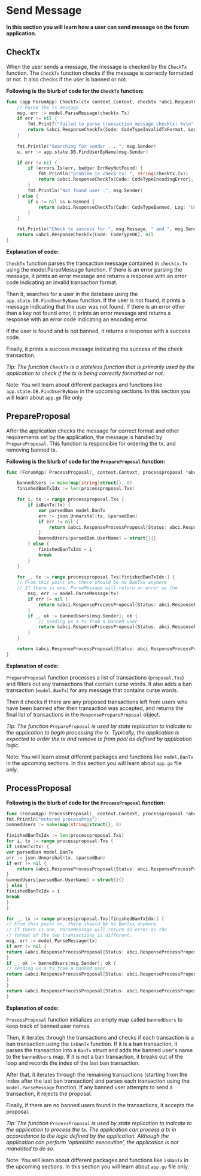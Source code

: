 # Send Message

**In this section you will learn how a user can send message on the forum application.**

## CheckTx

When the user sends a message, the message is checked by the `CheckTx` function. The `CheckTx` function checks if the message is correctly formatted or not. It also checks if the user is banned or not.

**Following is the blurb of code for the `CheckTx` function:**

```go
func (app ForumApp) CheckTx(ctx context.Context, checktx *abci.RequestCheckTx) (*abci.ResponseCheckTx, error) {
    // Parse the tx message
    msg, err := model.ParseMessage(checktx.Tx)
    if err != nil {
        fmt.Printf("failed to parse transaction message checktx: %v\n", err)
        return &abci.ResponseCheckTx{Code: CodeTypeInvalidTxFormat, Log: "Invalid transaction format"}, nil
    }
    
    fmt.Println("Searching for sender ... ", msg.Sender)
    u, err := app.state.DB.FindUserByName(msg.Sender)

    if err != nil {
        if !errors.Is(err, badger.ErrKeyNotFound) {
            fmt.Println("problem in check tx: ", string(checktx.Tx))
            return &abci.ResponseCheckTx{Code: CodeTypeEncodingError}, nil
        }
        fmt.Println("Not found user :", msg.Sender)
    } else {
        if u != nil && u.Banned {
            return &abci.ResponseCheckTx{Code: CodeTypeBanned, Log: "User is banned"}, nil
        }
    }

    fmt.Println("Check tx success for ", msg.Message, " and ", msg.Sender)
    return &abci.ResponseCheckTx{Code: CodeTypeOK}, nil
}
```

**Explanation of code:**

`CheckTx` function parses the transaction message contained in `checktx.Tx` using the model.ParseMessage function. If there is an error parsing the message, it prints an error message and returns a response with an error code indicating an invalid transaction format.

Then it, searches for a user in the database using the `app.state.DB.FindUserByName` function. If the user is not found, it prints a message indicating that the user was not found. If there is an error other than a key not found error, it prints an error message and returns a response with an error code indicating an encoding error.

If the user is found and is not banned, it returns a response with a success code.

Finally, it prints a success message indicating the success of the check transaction.

*Tip: The function `CheckTx` is a stateless function that is primarily used by the application to check if the tx is being correctly formatted or not.*

Note: You will learn about different packages and functions like `app.state.DB.FindUserByName` in the upcoming sections. In this section you will learn about `app.go` file only.

## PrepareProposal

After the application checks the message for correct format and other requirements set by the application, the message is handled by `PrepareProposal`. This function is responsibie for ordering the tx, and removing banned tx.

**Following is the blurb of code for the `PrepareProposal` function:**

```go
func (ForumApp) ProcessProposal(_ context.Context, processproposal *abci.RequestProcessProposal) (*abci.ResponseProcessProposal, error) {

    bannedUsers := make(map[string]struct{}, 0)
    finishedBanTxIdx := len(processproposal.Txs)

    for i, tx := range processproposal.Txs {
        if isBanTx(tx) {
            var parsedBan model.BanTx
            err := json.Unmarshal(tx, &parsedBan)
            if err != nil {
                return &abci.ResponseProcessProposal{Status: abci.ResponseProcessProposal_REJECT}, nil
            }
            bannedUsers[parsedBan.UserName] = struct{}{}
        } else {
            finishedBanTxIdx = i
            break
        }
    }

    for _, tx := range processproposal.Txs[finishedBanTxIdx:] {
    // From this point on, there should be no BanTxs anymore
    // If there is one, ParseMessage will return an error as the
        msg, err := model.ParseMessage(tx)
        if err != nil {
            return &abci.ResponseProcessProposal{Status: abci.ResponseProcessProposal_REJECT}, nil
        }
        if _, ok := bannedUsers[msg.Sender]; ok {
            // sending us a tx from a banned user
            return &abci.ResponseProcessProposal{Status: abci.ResponseProcessProposal_REJECT}, nil
        }
    }

    return &abci.ResponseProcessProposal{Status: abci.ResponseProcessProposal_ACCEPT}, nil
}
```

**Explanation of code:**

`PrepareProposal` function processes a list of transactions (`proposal.Txs`) and filters out any transactions that contain curse words. It also adds a ban transaction (`model.BanTx`) for any message that contains curse words.

Then it checks if there are any proposed transactions left from users who have been banned after their transaction was accepted, and returns the final list of transactions in the `ResponsePrepareProposal` object.

*Tip: The function `PrepareProposal` is used by state replication to indicate to the application to begin processing the tx. Typically, the application is expected to order the tx and remove tx from pool as defined by application logic.*

Note: You will learn about different packages and functions like `model.BanTx` in the upcoming sections. In this section you will learn about `app.go` file only.

## ProcessProposal

**Following is the blurb of code for the `ProcessProposal` function:**

```go
func (ForumApp) ProcessProposal(_ context.Context, processproposal *abci.RequestProcessProposal) (*abci.ResponseProcessProposal, error) {
fmt.Println("entered processProp")
bannedUsers := make(map[string]struct{}, 0)

finishedBanTxIdx := len(processproposal.Txs)
for i, tx := range processproposal.Txs {
if isBanTx(tx) {
var parsedBan model.BanTx
err := json.Unmarshal(tx, &parsedBan)
if err != nil {
    return &abci.ResponseProcessProposal{Status: abci.ResponseProcessProposal_REJECT}, nil
}
bannedUsers[parsedBan.UserName] = struct{}{}
} else {
finishedBanTxIdx = i
break
}
}

for _, tx := range processproposal.Txs[finishedBanTxIdx:] {
// From this point on, there should be no BanTxs anymore
// If there is one, ParseMessage will return an error as the
// format of the two transactions is different.
msg, err := model.ParseMessage(tx)
if err != nil {
return &abci.ResponseProcessProposal{Status: abci.ResponseProcessProposal_REJECT}, nil
}
if _, ok := bannedUsers[msg.Sender]; ok {
// sending us a tx from a banned user
return &abci.ResponseProcessProposal{Status: abci.ResponseProcessProposal_REJECT}, nil
}
}
return &abci.ResponseProcessProposal{Status: abci.ResponseProcessProposal_ACCEPT}, nil
}
```

**Explanation of code:**

`ProcessProposal` function initializes an empty map called `bannedUsers` to keep track of banned user names.

Then, it iterates through the transactions and checks if each transaction is a ban transaction using the `isBanTx` function. If it is a ban transaction, it parses the transaction into a `BanTx` struct and adds the banned user's name to the `bannedUsers` map. If it is not a ban transaction, it breaks out of the loop and records the index of the last ban transaction.

After that, it iterates through the remaining transactions (starting from the index after the last ban transaction) and parses each transaction using the `model.ParseMessage` function. If any banned user attempts to send a transaction, it rejects the proposal.

Finally, if there are no banned users found in the transactions, it accepts the proposal.

*Tip: The function `ProcessProposal` is used by state replication to indicate to the application to process the tx. The application can process a tx in accoradance to the logic defined by the application. Although the application can perform 'optimisitic execeution', the application is not mandated to do so.*

Note: You will learn about different packages and functions like `isBanTx` in the upcoming sections. In this section you will learn about `app.go` file only.
